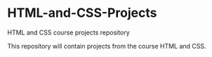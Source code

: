 # HTML-and-CSS-Projects
HTML and CSS course projects repository

This repository will contain projects from the course HTML and CSS.
